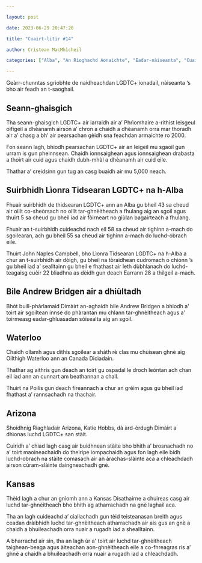 ```yaml
---

layout: post

date: 2023-06-29 20:47:20

title: "Cuairt-litir #14"

author: Crìstean MacMhìcheil

categories: ["Alba", "An Rìoghachd Aonaichte", "Eadar-nàiseanta", "Cuairt-litir", "Foghlam", "Lagh", "Poileataigs"]

---
```


Geàrr-chunntas sgrìobhte de naidheachdan LGDTC+ ionadail, nàiseanta ‘s bho air feadh an t-saoghail.

## Seann-ghaisgich

Tha seann-ghaisgich LGDTC+ air iarraidh air a’ Phrìomhaire a-rithist leisgeul oifigeil a dhèanamh airson a’ chron a chaidh a dhèanamh orra mar thoradh air a’ chasg a bh’ air pearsachan gèidh sna feachdan armaichte ro 2000.

Fon seann lagh, bhiodh pearsachan LGDTC+ air an leigeil mu sgaoil gun urram is gun pheinnsean. Chaidh ionnsaighean agus ionnsaighean drabasta a thoirt air cuid agus chaidh dubh-mhàl a dhèanamh air cuid eile.

Thathar a’ creidsinn gun tug an casg buaidh air mu 5,000 neach.

## Suirbhidh Lìonra Tidsearan LGDTC+ na h-Alba

Fhuair suirbhidh de thidsearan LGDTC+ ann an Alba gu bheil 43 sa cheud air oillt co-sheòrsach no oillt tar-ghnèitheach a fhulang aig an sgoil agus thuirt 5 sa cheud gu bheil iad air fòirneart no giùlan bagairteach a fhulang.

Fhuair an t-suirbhidh cuideachd nach eil 58 sa cheud air tighinn a-mach do sgoilearan, ach gu bheil 55 sa cheud air tighinn a-mach do luchd-obrach eile.

Thuirt John Naples Campbell, bho Lìonra Tidsearan LGDTC+ na h-Alba a chur an t-suirbhidh air dòigh, gu bheil na tòraidhean cudromach o chionn ’s gu bheil iad a’ sealltainn gu bheil e fhathast air leth dùbhlanach do luchd-teagaisg cuèir 22 bliadhna as dèidh gun deach Earrann 28 a thilgeil a-mach.

## Bile Andrew Bridgen air a dhiùltadh

Bhòt buill-phàrlamaid Dimàirt an-aghaidh bile Andrew Bridgen a bhiodh a' toirt air sgoiltean innse do phàrantan mu chlann tar-ghnèitheach agus a' toirmeasg eadar-ghluasadan sòisealta aig an sgoil.

## Waterloo

Chaidh ollamh agus dithis sgoilear a shàth rè clas mu chùisean ghnè aig Oilthigh Waterloo ann an Canada Diciadain.

Thathar ag aithris gun deach an toirt gu ospadal le droch leòntan ach chan eil iad ann an cunnart am beathannan a chall.

Thuirt na Poilis gun deach fireannach a chur an grèim agus gu bheil iad fhathast a’ rannsachadh na thachair.

## Arizona

Shoidhnig Riaghladair Arizona, Katie Hobbs, dà àrd-òrdugh Dimàirt a dhìonas luchd LGDTC+ san stàit.

Cuiridh a’ chiad lagh casg air buidhnean stàite bho bhith a’ brosnachadh no a’ toirt maoineachaidh do theiripe iompachaidh agus fon lagh eile bidh luchd-obrach na stàite comasach air an àrachas-slàinte aca a chleachdadh airson cùram-slàinte daingneachadh gnè.

## Kansas

Thèid lagh a chur an gnìomh ann a Kansas Disathairne a chuireas casg air luchd tar-ghnèitheach bho bhith ag atharrachadh na gnè laghail aca.

Tha an lagh cuideachd a’ ciallachadh gun tèid teisteanasan breith agus ceadan dràibhidh luchd tar-ghnèitheach atharrachadh air ais gus an gnè a chaidh a bhuileachadh orra nuair a rugadh iad a shealltainn.

A bharrachd air sin, tha an lagh ùr a' toirt air luchd tar-ghnèitheach taighean-beaga agus àiteachan aon-ghnèitheach eile a co-fhreagras ris a’ ghnè a chaidh a bhuileachadh orra nuair a rugadh iad a chleachdadh.
